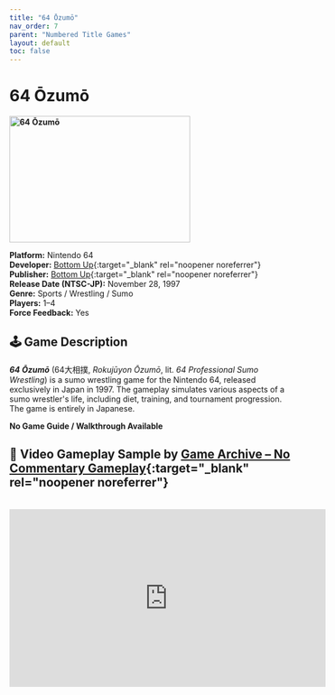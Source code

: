 ```yaml
---
title: "64 Ōzumō"
nav_order: 7
parent: "Numbered Title Games"
layout: default
toc: false
---
```


# 64 Ōzumō
<b>
<img src="https://raw.githubusercontent.com/TheGent/n64gamespedia/main/media/jp/64-ozumo.png" alt="64 Ōzumō" width="320" height="224" />
</b>

**Platform:** Nintendo 64  
**Developer:** [Bottom Up](https://en-academic.com/dic.nsf/enwiki/3227018){:target="_blank" rel="noopener noreferrer"}  
**Publisher:** [Bottom Up](https://en-academic.com/dic.nsf/enwiki/3227018){:target="_blank" rel="noopener noreferrer"}  
**Release Date (NTSC-JP):** November 28, 1997  
**Genre:** Sports / Wrestling / Sumo  
**Players:** 1–4  
**Force Feedback:** Yes

## 🕹️ Game Description  
<em><strong>64 Ōzumō</strong></em> (64大相撲, <em>Rokujūyon Ōzumō</em>, lit. <em>64 Professional Sumo Wrestling</em>) is a sumo wrestling game for the Nintendo 64, released exclusively in Japan in 1997. The gameplay simulates various aspects of a sumo wrestler's life, including diet, training, and tournament progression. The game is entirely in Japanese.

**No Game Guide / Walkthrough Available**  
## 🎥 Video Gameplay Sample by [Game Archive – No Commentary Gameplay](https://www.youtube.com/channel/UCsqOoOg7VbHJmw8jQ75odkg){:target="_blank" rel="noopener noreferrer"}

<br />

<iframe width="560" height="315" src="https://www.youtube.com/embed/LEY4HrslVas?start=7" title="64 Ōzumō – Gameplay Sample" frameborder="0" allowfullscreen></iframe>

<!-- Vault Format: n64gamespedia-dev -->
<!-- Protocol Source: _vault-specs/format-protocol.md -->
